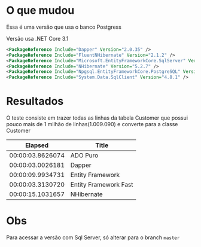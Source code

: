 # O que mudou

Essa é uma versão que usa o banco Postgress

Versão usa .NET Core 3.1

```xml
<PackageReference Include="Dapper" Version="2.0.35" />
<PackageReference Include="FluentNHibernate" Version="2.1.2" />
<PackageReference Include="Microsoft.EntityFrameworkCore.SqlServer" Version="3.1.5" />
<PackageReference Include="NHibernate" Version="5.2.7" />
<PackageReference Include="Npgsql.EntityFrameworkCore.PostgreSQL" Version="3.1.4" />
<PackageReference Include="System.Data.SqlClient" Version="4.8.1" />
```

# Resultados

O teste consiste em trazer todas as linhas da tabela Customer que possui pouco mais de 1 milhão de linhas(1.009.090) e converte para a classe Customer

| Elapsed          | Title                 |
| ---              | ---                   |
| 00:00:03.8626074 | ADO Puro              |
| 00:00:03.0026181 | Dapper                |
| 00:00:09.9934731 | Entity Framework      |
| 00:00:03.3130720 | Entity Framework Fast |
| 00:00:15.1031657 | NHibernate            |

# Obs

Para acessar a versão com Sql Server, só alterar para o branch `master`